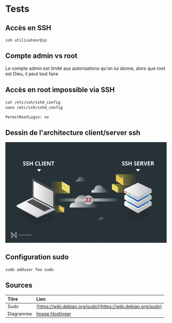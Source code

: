 # Tests

## Accès en SSH

```text
ssh utilisateur@ip
```

## Compte admin vs root

Le compte admin est limité aux autorisations qu'on lui donne, alors que root est Dieu, il peut tout faire

## Accès en root impossible via SSH

```text
cat /etc/ssh/sshd_config
nano /etc/ssh/sshd_config
```

```text
PermitRootLogin: no
```

## Dessin de l'architecture client/server ssh

![](../.gitbook/assets/download-1-.jpeg)

## Configuration sudo

```text
sudo adduser foo sudo
```

## Sources

| Titre | Lien |
| :--- | :--- |
| Sudo | [https://wiki.debian.org/sudo](https://wiki.debian.org/sudo) |
| Diagramme | [Image Hostinger](https://external-content.duckduckgo.com/iu/?u=https%3A%2F%2Fwww.hostinger.com%2Ftutorials%2Fwp-content%2Fuploads%2Fsites%2F2%2F2017%2F07%2Fssh-client-and-server.jpg&f=1&nofb=1) |

